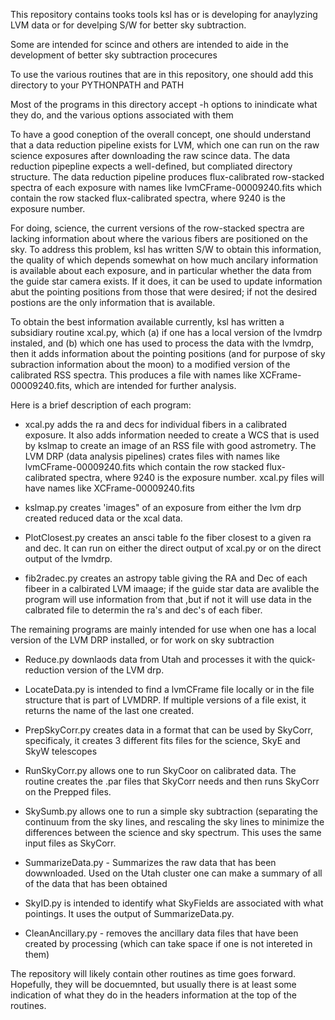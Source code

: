 This repository contains tooks tools ksl has or is developing for anaylyzing LVM data or for develping S/W for better sky subtraction.

Some are intended for scince and others are intended to aide in the development of better sky subtraction procecures

To use the various routines that are in this repository, one should add
this directory to your PYTHONPATH and PATH

Most of the programs in this directory accept -h options to inindicate
what they do, and the various options associated with them

To have a good coneption of the overall concept, one should understand that a data reduction pipeline exists for LVM, which one can run on the raw science exposures after downloading the raw scince data.  The data reduction pipepline expects a well-defined, but compliated directory structure. The data reduction pipeline produces flux-calibrated row-stacked spectra of each exposure with names like lvmCFrame-00009240.fits which contain the row stacked flux-calibrated spectra, where 9240 is the exposure number.  

For doing, science, the current versions of the row-stacked spectra are lacking information about where the various fibers are positioned on the sky.  To address this problem, ksl has written S/W to obtain this information, the quality of which depends somewhat on how much ancilary information is available about each exposure, and in particular whether the data from the guide star camera exists.  If it does, it can be used to update information abut the pointing positions from those that were desired; if not the desired postions are the only information that is available.

To obtain the best information available currently, ksl has written a subsidiary routine xcal.py, which (a) if one has a local version of the lvmdrp instaled, and (b) which one has used to process the data with the lvmdrp, then it adds information about the pointing positions (and for purpose of sky subraction information about the moon) to a modified version of the calibrated RSS spectra.  This produces a file with names like  XCFrame-00009240.fits, which are intended for further analysis.  

Here is a brief description of each program:

* xcal.py adds the ra and decs for individual fibers in a calibrated exposure. It also adds information needed to create a WCS that is used by kslmap to create an image of an RSS file with good astrometry. The LVM DRP (data analysis pipelines) crates files with names like lvmCFrame-00009240.fits which contain the row stacked flux-calibrated spectra, where 9240 is the exposure number. xcal.py files will have names like XCFrame-00009240.fits

* kslmap.py creates 'images" of an exposure from either the lvm drp created reduced data or the xcal data. 

* PlotClosest.py creates an ansci table fo the fiber closest to a given ra and dec.  It can run on either the direct output of xcal.py or on the direct output of the lvmdrp.  

* fib2radec.py creates an astropy table giving the RA and Dec of each fibeer in a calbirated LVM imaage; if the guide star data are avalible the program will use information from that ,but if not it will use data in the calbrated file to determin the ra's and dec's of each fiber.

The remaining programs are mainly intended for use when one has a local version of the LVM DRP installed, or for work on sky subtraction

* Reduce.py downlaods data from Utah and processes it with the quick-reduction version of the LVM drp.

* LocateData.py is intended to find a lvmCFrame file locally or in the file structure that is part of LVMDRP.  If multiple versions of a file exist, it returns the name of
the last one created.  

* PrepSkyCorr.py creates data in a format that can be used by SkyCorr, specificaly, it creates 3 different fits files for the science, SkyE and SkyW telescopes

* RunSkyCorr.py allows one to run SkyCoor on calibrated data.  The routine creates the .par files that SkyCorr needs and then runs SkyCorr on the Prepped files.

* SkySumb.py allows one to run a simple sky subtraction (separating the continuum from the sky lines, and rescaling the sky lines to minimize the differences between the science and sky spectrum.  This uses the same input files as SkyCorr.

* SummarizeData.py - Summarizes the raw data that has been dowwnloaded.  Used on the Utah cluster one can make a summary of all of the data that has been obtained

* SkyID.py is intended to identify what SkyFields are associated with what pointings.  It uses the output of SummarizeData.py.

* CleanAncillary.py - removes the ancillary data files that have been created by processing (which can take space if one is not intereted in them)


The repository will likely contain other routines as time goes forward.  Hopefully, they will be docuemnted, but usually there is at least some indication of what they do in the headers information at the top of the routines.
